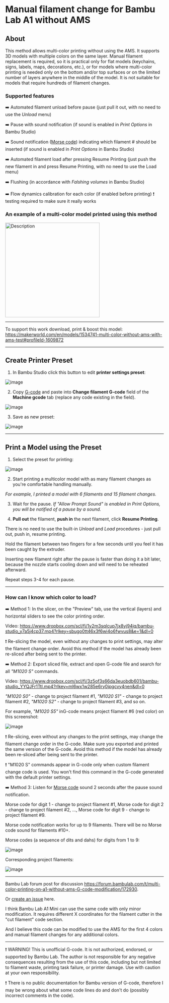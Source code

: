 # Manual filament change for Bambu Lab A1 without AMS

## About

This method allows multi-color printing without using the AMS. It supports 3D models with multiple colors on the same layer. Manual filament replacement is required, so it is practical only for flat models (keychains, signs, labels, maps, decorations, etc.), or for models where multi-color printing is needed only on the bottom and/or top surfaces or on the limited number of layers anywhere in the middle of the model. It is not suitable for models that require hundreds of filament changes.

### Supported features

➡️ Automated filament unload before pause (just pull it out, with no need to use the _Unload_ menu)

➡️ Pause with sound notification (if sound is enabled in _Print Options_ in Bambu Studio)

➡️ Sound notification ([Morse code](https://en.wikipedia.org/wiki/Morse_code)) indicating which filament # should be inserted (if sound is enabled in _Print Options_ in Bambu Studio)

➡️ Automated filament load after pressing Resume Printing (just push the new filament in and press Resume Printing, with no need to use the Load menu)

➡️ Flushing (in accordance with _Falshing volumes_ in Bambu Studio)

➡️ Flow dynamics calibration for each color (if enabled before printing) ❗ testing required to make sure it really works

### An example of a multi-color model printed using this method

<img src="https://github.com/user-attachments/assets/435a6253-d006-457c-8e5f-e64e57a1cacc" alt="Description" width="300">

---

To support this work download, print & boost this model: https://makerworld.com/en/models/1534741-multi-color-without-ams-with-ams-test#profileId-1609872

---

## Create Printer Preset

1. In Bambu Studio click this button to edit **printer settings preset**:

![image](https://github.com/user-attachments/assets/cba181f0-c58c-4677-b402-d3094aaf58bf)

2. Copy [G-code](https://github.com/avatorl/bambu-a1-G-code/blob/main/change-filament/a1-manual-filament-change-v2.gcode) and paste into **Change filament G-code** field of the **Machine gcode** tab (replace any code existing in the field).

![image](https://github.com/user-attachments/assets/06cd59a5-19a9-49f0-94f5-c07c40b21a72)

3. Save as new preset:

![image](https://github.com/user-attachments/assets/850a1baa-05ba-445f-b83b-5f5876db5705)

---

## Print a Model using the Preset

1. Select the preset for printing:

![image](https://github.com/user-attachments/assets/89e483ac-0636-4304-848d-033257718826)

2. Start printing a multicolor model with as many filament changes as you're comfortable handling manually.

_For example, I printed a model with 6 filaments and 15 filament changes._

3. Wait for the pause. _If "Allow Prompt Sound" is enabled in Print Options, you will be notified of a pause by a sound._
  
4. **Pull out** the filament, **push in** the next filament, click **Resume Printing**.

There is no need to use the built-in _Unload_ and _Load_ procedures - just pull out, push in, resume printing.

Hold the filament between two fingers for a few seconds until you feel it has been caught by the extruder.

Inserting new filament right after the pause is faster than doing it a bit later, because the nozzle starts cooling down and will need to be reheated afterward.

Repeat steps 3-4 for each pause.

---

### How can I know which color to load? ###

➡️ Method 1: In the slicer, on the "Preview" tab, use the vertical (layers) and horizontal sliders to see the color printing order.

Video: https://www.dropbox.com/scl/fi/1y2m3sqlcup7jx8yj94jq/bambu-studio_y7a5j4cp37.mp4?rlkey=sbugo0tt46x3f6wi4o6fwvus8&e=1&dl=0

❗ Re-slicing the model, even without any changes to print settings, may alter the filament change order. Avoid this method if the model has already been re-sliced after being sent to the printer.

➡️ Method 2: Export sliced file, extract and open G-code file and search for all _"M1020 S"_ commands.

Video: https://www.dropbox.com/scl/fi/3z5of3s66da3euobdb601/bambu-studio_YYQJFr1TtI.mp4?rlkey=ml6wx1w285e6ry0jpgcvy4nen&dl=0

_"M1020 S0"_ - change to project filament #1, 
_"M1020 S1"_ - change to project filament #2, 
_"M1020 S2"_ - change to project filament #3, 
and so on.

For example, _"M1020 S5"_ inG-code means project filament #6 (red color) on this screenshot:

![image](https://github.com/user-attachments/assets/4ba6c987-1c45-41ec-b10a-5d344758ebcc)

❗ Re-slicing, even without any changes to the print settings, may change the filament change order in the G-code. Make sure you exported and printed the same version of the G-code. Avoid this method if the model has already been re-sliced after being sent to the printer.

❗ "M1020 S" commands appear in G-code only when custom filament change code is used. You won't find this command in the G-code generated with the default printer settings.

➡️ Method 3: Listen for [Morse code](https://en.wikipedia.org/wiki/Morse_code) sound 2 seconds after the pause sound notification.

Morse code for digit 1 - change to project filament #1,
Morse code for digit 2 - change to project filament #2,
...,
Morse code for digit 9 - change to project filament #9.

Morse code notification works for up to 9 filaments. There will be no Morse code sound for filaments #10+.

Morse codes (a sequence of dits and dahs) for digits from 1 to 9:

![image](https://github.com/user-attachments/assets/80723999-5300-436e-9ae8-c9ab8b1bdc2e)

Corresponding project filaments:

![image](https://github.com/user-attachments/assets/3588b2ec-703b-413d-8054-9661f2532e12)

---

Bambu Lab forum post for discussion https://forum.bambulab.com/t/multi-color-printing-on-a1-without-ams-G-code-modification/172930.

Or [create an issue](https://github.com/avatorl/bambu-a1-g-code/issues/new) here.

I think Bambu Lab A1 Mini can use the same code with only minor modification. It requires different X coordinates for the filament cutter in the "cut filament" code section.

And I believe this code can be modified to use the AMS for the first 4 colors and manual filament changes for any additional colors.

---

❗ WARNING! This is unofficial G-code. It is not authorized, endorsed, or supported by Bambu Lab. The author is not responsible for any negative consequences resulting from the use of this code, including but not limited to filament waste, printing task failure, or printer damage. Use with caution at your own responsibility.

❗ There is no public  documentation for Bambu version of G-code, therefore I may be wrong about what some code lines do and don't do (possibly incorrect comments in the code).
